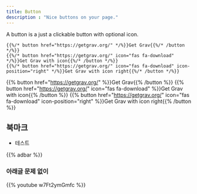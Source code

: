 ```yaml
---
title: Button
description : "Nice buttons on your page."
---
```


A button is a just a clickable button with optional icon.

```
{{%/* button href="https://getgrav.org/" */%}}Get Grav{{%/* /button */%}}
{{%/* button href="https://getgrav.org/" icon="fas fa-download" */%}}Get Grav with icon{{%/* /button */%}}
{{%/* button href="https://getgrav.org/" icon="fas fa-download" icon-position="right" */%}}Get Grav with icon right{{%/* /button */%}}
```

{{% button href="https://getgrav.org/" %}}Get Grav{{% /button %}}
{{% button href="https://getgrav.org/" icon="fas fa-download" %}}Get Grav with icon{{% /button %}}
{{% button href="https://getgrav.org/" icon="fas fa-download" icon-position="right" %}}Get Grav with icon right{{% /button %}}

## 북마크

- 테스트

{{% adbar %}}

### 아래글 문제 없이

{{% youtube w7Ft2ymGmfc %}}
